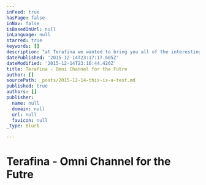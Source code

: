 ```yaml
---
inFeed: true
hasPage: false
inNav: false
isBasedOnUrl: null
inLanguage: null
starred: true
keywords: []
description: "at Terafina we wanted to bring you all of the interesting stuff happening within the Financial Service Industry and beyond as examples of how technology is shaping our customers' future "
datePublished: '2015-12-14T23:17:17.605Z'
dateModified: '2015-12-14T23:16:44.426Z'
title: Terafina - Omni Channel for the Futre
author: []
sourcePath: _posts/2015-12-14-this-is-a-test.md
published: true
authors: []
publisher:
  name: null
  domain: null
  url: null
  favicon: null
_type: Blurb

---
```

# Terafina - Omni Channel for the Futre
